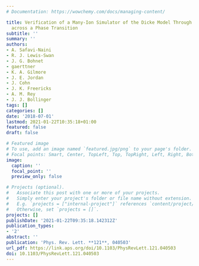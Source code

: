 ```yaml
---
# Documentation: https://wowchemy.com/docs/managing-content/

title: Verification of a Many-Ion Simulator of the Dicke Model Through Slow Quenches
  across a Phase Transition
subtitle: ''
summary: ''
authors:
- A. Safavi-Naini
- R. J. Lewis-Swan
- J. G. Bohnet
- gaerttner
- K. A. Gilmore
- J. E. Jordan
- J. Cohn
- J. K. Freericks
- A. M. Rey
- J. J. Bollinger
tags: []
categories: []
date: '2018-07-01'
lastmod: 2021-01-22T10:35:18+01:00
featured: false
draft: false

# Featured image
# To use, add an image named `featured.jpg/png` to your page's folder.
# Focal points: Smart, Center, TopLeft, Top, TopRight, Left, Right, BottomLeft, Bottom, BottomRight.
image:
  caption: ''
  focal_point: ''
  preview_only: false

# Projects (optional).
#   Associate this post with one or more of your projects.
#   Simply enter your project's folder or file name without extension.
#   E.g. `projects = ["internal-project"]` references `content/project/deep-learning/index.md`.
#   Otherwise, set `projects = []`.
projects: []
publishDate: '2021-01-22T09:35:18.142312Z'
publication_types:
- '2'
abstract: ''
publication: 'Phys. Rev. Lett. **121**, 040503'
url_pdf: https://link.aps.org/doi/10.1103/PhysRevLett.121.040503
doi: 10.1103/PhysRevLett.121.040503
---
```

